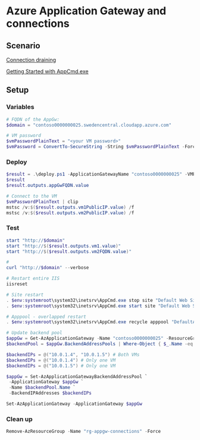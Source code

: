 # Azure Application Gateway and connections

## Scenario

[Connection draining](https://learn.microsoft.com/en-us/azure/application-gateway/configuration-http-settings#connection-draining)

[Getting Started with AppCmd.exe](https://learn.microsoft.com/en-us/iis/get-started/getting-started-with-iis/getting-started-with-appcmdexe)

## Setup

### Variables

```powershell
# FQDN of the AppGw:
$domain = "contoso0000000025.swedencentral.cloudapp.azure.com"

# VM password
$vmPasswordPlainText = "<your VM password>"
$vmPassword = ConvertTo-SecureString -String $vmPasswordPlainText -Force -AsPlainText
```

### Deploy

```powershell
$result = .\deploy.ps1 -ApplicationGatewayName "contoso0000000025" -VMPassword $vmPassword
$result
$result.outputs.appGwFQDN.value
```

```powershell
# Connect to the VM
$vmPasswordPlainText | clip
mstsc /v:$($result.outputs.vm1PublicIP.value) /f
mstsc /v:$($result.outputs.vm2PublicIP.value) /f
```

### Test

```powershell
start "http://$domain"
start "http://$($result.outputs.vm1.value)"
start "http://$($result.outputs.vm2FQDN.value)"

#
curl "http://$domain" --verbose

# Restart entire IIS
iisreset

# Site restart
. $env:systemroot\system32\inetsrv\AppCmd.exe stop site "Default Web Site"
. $env:systemroot\system32\inetsrv\AppCmd.exe start site "Default Web Site"

# Apppool - overlapped restart
. $env:systemroot\system32\inetsrv\AppCmd.exe recycle apppool "DefaultAppPool"

# Update backend pool
$appGw = Get-AzApplicationGateway -Name "contoso0000000025" -ResourceGroupName "rg-appgw-connections"
$backendPool = $appGw.BackendAddressPools | Where-Object { $_.Name -eq "app" }

$backendIPs = @("10.0.1.4", "10.0.1.5") # Both VMs
$backendIPs = @("10.0.1.4") # Only one VM
$backendIPs = @("10.0.1.5") # Only one VM

$appGw = Set-AzApplicationGatewayBackendAddressPool `
 -ApplicationGateway $appGw `
 -Name $backendPool.Name `
 -BackendIPAddresses $backendIPs

Set-AzApplicationGateway -ApplicationGateway $appGw

```

### Clean up

```powershell
Remove-AzResourceGroup -Name "rg-appgw-connections" -Force
```
